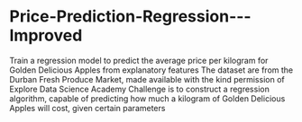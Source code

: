 # Price-Prediction-Regression---Improved
Train a regression model to predict the average price per kilogram for Golden Delicious Apples from explanatory features
The dataset are from the Durban Fresh Produce Market, made available with the kind permission of Explore Data Science Academy
Challenge is to construct a regression algorithm, capable of predicting how much a kilogram of Golden Delicious Apples will cost, given certain parameters
